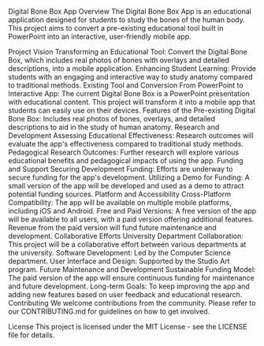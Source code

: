 Digital Bone Box App
Overview
The Digital Bone Box App is an educational application designed for students to study the bones of the human body. This project aims to convert a pre-existing educational tool built in PowerPoint into an interactive, user-friendly mobile app.

Project Vision
Transforming an Educational Tool: Convert the Digital Bone Box, which includes real photos of bones with overlays and detailed descriptions, into a mobile application.
Enhancing Student Learning: Provide students with an engaging and interactive way to study anatomy compared to traditional methods.
Existing Tool and Conversion
From PowerPoint to Interactive App: The current Digital Bone Box is a PowerPoint presentation with educational content. This project will transform it into a mobile app that students can easily use on their devices.
Features of the Pre-existing Digital Bone Box: Includes real photos of bones, overlays, and detailed descriptions to aid in the study of human anatomy.
Research and Development
Assessing Educational Effectiveness: Research outcomes will evaluate the app's effectiveness compared to traditional study methods.
Pedagogical Research Outcomes: Further research will explore various educational benefits and pedagogical impacts of using the app.
Funding and Support
Securing Development Funding: Efforts are underway to secure funding for the app's development.
Utilizing a Demo for Funding: A small version of the app will be developed and used as a demo to attract potential funding sources.
Platform and Accessibility
Cross-Platform Compatibility: The app will be available on multiple mobile platforms, including iOS and Android.
Free and Paid Versions: A free version of the app will be available to all users, with a paid version offering additional features. Revenue from the paid version will fund future maintenance and development.
Collaborative Efforts
University Department Collaboration: This project will be a collaborative effort between various departments at the university.
Software Development: Led by the Computer Science department.
User Interface and Design: Supported by the Studio Art program.
Future Maintenance and Development
Sustainable Funding Model: The paid version of the app will ensure continuous funding for maintenance and future development.
Long-term Goals: To keep improving the app and adding new features based on user feedback and educational research.
Contributing
We welcome contributions from the community. Please refer to our CONTRIBUTING.md for guidelines on how to get involved.

License
This project is licensed under the MIT License - see the LICENSE file for details.

